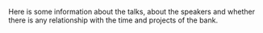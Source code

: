 Here is some information about the talks, about the speakers and whether there is any relationship with the time and projects of the bank.
